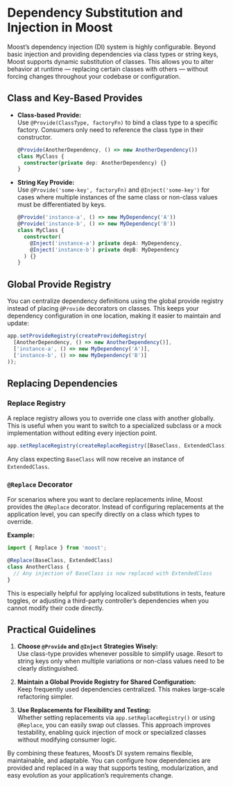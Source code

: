 # Dependency Substitution and Injection in Moost

Moost’s dependency injection (DI) system is highly configurable. Beyond basic injection and providing dependencies via class types or string keys, Moost supports dynamic substitution of classes. This allows you to alter behavior at runtime — replacing certain classes with others — without forcing changes throughout your codebase or configuration.

## Class and Key-Based Provides

- **Class-based Provide:**  
  Use `@Provide(ClassType, factoryFn)` to bind a class type to a specific factory. Consumers only need to reference the class type in their constructor.
  
  ```ts
  @Provide(AnotherDependency, () => new AnotherDependency())
  class MyClass {
    constructor(private dep: AnotherDependency) {}
  }
  ```

- **String Key Provide:**  
  Use `@Provide('some-key', factoryFn)` and `@Inject('some-key')` for cases where multiple instances of the same class or non-class values must be differentiated by keys.
  
  ```ts
  @Provide('instance-a', () => new MyDependency('A'))
  @Provide('instance-b', () => new MyDependency('B'))
  class MyClass {
    constructor(
      @Inject('instance-a') private depA: MyDependency,
      @Inject('instance-b') private depB: MyDependency
    ) {}
  }
  ```

## Global Provide Registry

You can centralize dependency definitions using the global provide registry instead of placing `@Provide` decorators on classes. This keeps your dependency configuration in one location, making it easier to maintain and update:

```ts
app.setProvideRegistry(createProvideRegistry(
  [AnotherDependency, () => new AnotherDependency()],
  ['instance-a', () => new MyDependency('A')],
  ['instance-b', () => new MyDependency('B')]
));
```

## Replacing Dependencies

### Replace Registry

A replace registry allows you to override one class with another globally. This is useful when you want to switch to a specialized subclass or a mock implementation without editing every injection point.

```ts
app.setReplaceRegistry(createReplaceRegistry([BaseClass, ExtendedClass]));
```

Any class expecting `BaseClass` will now receive an instance of `ExtendedClass`.

### `@Replace` Decorator

For scenarios where you want to declare replacements inline, Moost provides the `@Replace` decorator. Instead of configuring replacements at the application level, you can specify directly on a class which types to override.

**Example:**
```ts
import { Replace } from 'moost';

@Replace(BaseClass, ExtendedClass)
class AnotherClass {
  // Any injection of BaseClass is now replaced with ExtendedClass
}
```

This is especially helpful for applying localized substitutions in tests, feature toggles, or adjusting a third-party controller’s dependencies when you cannot modify their code directly.

## Practical Guidelines

1. **Choose `@Provide` and `@Inject` Strategies Wisely:**  
   Use class-type provides whenever possible to simplify usage. Resort to string keys only when multiple variations or non-class values need to be clearly distinguished.

2. **Maintain a Global Provide Registry for Shared Configuration:**  
   Keep frequently used dependencies centralized. This makes large-scale refactoring simpler.

3. **Use Replacements for Flexibility and Testing:**  
   Whether setting replacements via `app.setReplaceRegistry()` or using `@Replace`, you can easily swap out classes. This approach improves testability, enabling quick injection of mock or specialized classes without modifying consumer logic.

By combining these features, Moost’s DI system remains flexible, maintainable, and adaptable. You can configure how dependencies are provided and replaced in a way that supports testing, modularization, and easy evolution as your application’s requirements change.